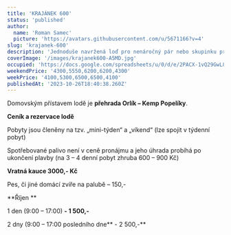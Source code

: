 ```yaml
---
title: 'KRAJÁNEK 600'
status: 'published'
author:
  name: 'Roman Samec'
  picture: 'https://avatars.githubusercontent.com/u/5671166?v=4'
slug: 'krajanek-600'
description: 'Jednoduše navržená loď pro nenáročný pár nebo skupinku přátel. Díky jejím rozměrům můžete přenocovat na jakémkoliv splavnému úseku vltavské kaskády – a to se nedá říct o každé lodi.'
coverImage: '/images/krajanek600-A5MD.jpg'
occupied: 'https://docs.google.com/spreadsheets/u/0/d/e/2PACX-1vQ29GwL8ZV_QrKLrOF3HPsAa1GnVTiLC9Pf_4jhbS-1UbK6d-YdjGrq_5ddueDX-Q/pubhtml/sheet?headers=false&gid=144343434'
weekendPrice: '4300,5550,6200,6200,4300'
weekPrice: '4100,5300,6500,6500,4100'
publishedAt: '2023-10-26T18:40:38.260Z'
---
```


Domovským přístavem lodě je **přehrada Orlík – Kemp Popelíky**.

**Ceník a rezervace lodě**

Pobyty jsou členěny na tzv. „mini-týden“ a „víkend“ (lze spojit v týdenní pobyt)

Spotřebované palivo není v ceně pronájmu a jeho úhrada probíhá po ukončení plavby (na 3 – 4 denní pobyt zhruba 600 – 900 Kč)

**Vratná kauce 3000,- Kč**

Pes, či jiné domácí zvíře na palubě – 150,-

**Říjen **

1 den (9:00 – 17:00) **\- 1 500,-**

2 dny (9:00 – 17:00 posledního dne** \- 2 500,-**



